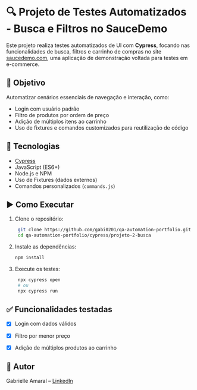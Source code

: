 # 🔍 Projeto de Testes Automatizados - Busca e Filtros no SauceDemo

Este projeto realiza testes automatizados de UI com **Cypress**, focando nas funcionalidades de busca, filtros e carrinho de compras no site [saucedemo.com](https://www.saucedemo.com/), uma aplicação de demonstração voltada para testes em e-commerce.

## 🧪 Objetivo

Automatizar cenários essenciais de navegação e interação, como:

- Login com usuário padrão
- Filtro de produtos por ordem de preço
- Adição de múltiplos itens ao carrinho
- Uso de fixtures e comandos customizados para reutilização de código

## 🚀 Tecnologias

- [Cypress](https://www.cypress.io/)
- JavaScript (ES6+)
- Node.js e NPM
- Uso de Fixtures (dados externos)
- Comandos personalizados (`commands.js`)


## ▶️ Como Executar

1. Clone o repositório:
   ```bash
    git clone https://github.com/gabi0201/qa-automation-portfolio.git
    cd qa-automation-portfolio/cypress/projeto-2-busca

2. Instale as dependências:
   ```bash
   npm install

3. Execute os testes:
   ```bash
    npx cypress open
    # ou
    npx cypress run


## ✅ Funcionalidades testadas

- [X] Login com dados válidos

- [X] Filtro por menor preço

- [X] Adição de múltiplos produtos ao carrinho

## 🧠 Autor

Gabrielle Amaral – [LinkedIn](https://www.linkedin.com/in/gabrielle-amaral-b799b1178/)

